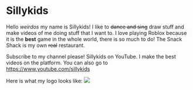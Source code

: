 # Sillykids
Hello *weirdos* my name is Sillykids! I like to ~~dance and sing~~ draw stuff and make videos of me doing stuff that I want to. I love playing Roblox because it is the **best** game in the whole world, there is so much to do! The Snack Shack is my own ~~real~~ restaurant.

Subscribe to my channel please! Sillykids on YouTube. I make the best videos on the platform. You can also go to https://www.youtube.com/sillykids

Here is what my logo looks like:
![](https://yt3.ggpht.com/a/AATXAJzQyaQmrCcGsUZ7hGLgsVPK4H7TskLd9TVhQQ=s900-c-k-c0xffffffff-no-rj-mo)
